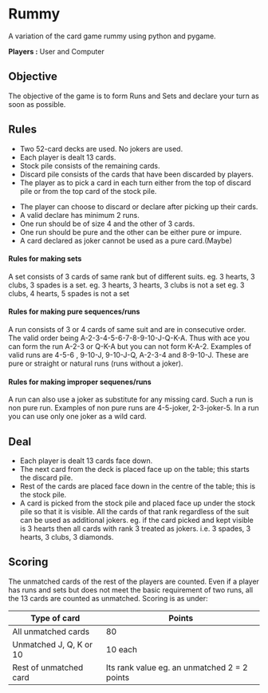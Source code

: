 # Rummy
A variation of the card game rummy using python and pygame.

**Players :** User and Computer

## Objective
The objective of the game is to form Runs and Sets and declare your turn as soon as possible. 

## Rules
* Two 52-card decks are used. No jokers are used.
* Each player is dealt 13 cards.
* Stock pile consists of the remaining cards.
* Discard pile consists of the cards that have been discarded by players.
* The player as to pick a card in each turn either from the top of discard pile or from the top card of the stock pile.
<!--* The player also has to discard a card in each turn.-->
* The player can choose to discard or declare after picking up their cards.
* A valid declare has minimum 2 runs. 
* One run should be of size 4 and the other of 3 cards. 
* One run should be pure and the other can be either pure or impure.
* A card declared as joker cannot be used as a pure card.(Maybe)

#### Rules for making sets
A set consists of 3 cards of same rank but of different suits.
eg. 3 hearts, 3 clubs, 3 spades is a set.
eg. 3 hearts, 3 hearts, 3 clubs is not a set
eg. 3 clubs, 4 hearts, 5 spades is not a set

#### Rules for making pure sequences/runs
A run consists of 3 or 4 cards of same suit and are in consecutive order. The valid order being A-2-3-4-5-6-7-8-9-10-J-Q-K-A.
Thus with ace you can form the run A-2-3 or Q-K-A but you can not form K-A-2. Examples of valid runs are 4-5-6 , 9-10-J, 9-10-J-Q, A-2-3-4 and 8-9-10-J. These are pure or straight or natural runs (runs without a joker).

#### Rules for making improper sequenes/runs
A run can also use a joker as substitute for any missing card. Such a run is non pure run. Examples of non pure runs are 4-5-joker, 2-3-joker-5. In a run you can use only one joker as a wild card.

## Deal
* Each player is dealt 13 cards face down.
* The next card from the deck is placed face up on the table; this starts the discard pile. 
* Rest of the cards are placed face down in the centre of the table; this is the stock pile.
* A card is picked from the stock pile and placed face up under the stock pile so that it is visible. All the cards of that rank regardless of the suit can be used as additional jokers.
eg. if the card picked and kept visible is 3 hearts then all cards with rank 3 treated as jokers. i.e. 3 spades, 3 hearts, 3 clubs, 3 diamonds.

## Scoring
The unmatched cards of the rest of the players are counted. Even if a player has runs and sets but does not meet the basic requirement of two runs, all the 13 cards are counted as unmatched.  Scoring is as under:

Type of card | Points
------------ | -------------
All unmatched cards | 80
Unmatched J, Q, K or 10 | 10 each
Rest of unmatched card | Its rank value eg. an unmatched 2 = 2 points
